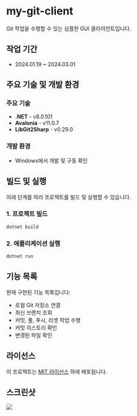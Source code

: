 # my-git-client

Git 작업을 수행할 수 있는 심플한 GUI 클라이언트입니다.

## 작업 기간

- 2024.01.19 ~ 2024.03.01

## 주요 기술 및 개발 환경

### 주요 기술

- **.NET** - v8.0.101  
- **Avalonia** - v11.0.7  
- **LibGit2Sharp** - v0.29.0  

### 개발 환경

- Windows에서 개발 및 구동 확인

## 빌드 및 실행

아래 단계를 따라 프로젝트를 빌드 및 실행할 수 있습니다.

### 1. 프로젝트 빌드

```bash
dotnet build
```

### 2. 애플리케이션 실행

```bash
dotnet run
```

## 기능 목록

현재 구현된 기능 목록입니다:

- 로컬 Git 저장소 연결
- 최신 브랜치 조회
- 커밋, 풀, 푸시, 리셋 작업 수행
- 커밋 히스토리 확인
- 변경된 파일 확인

## 라이선스

이 프로젝트는 [MIT 라이선스](https://opensource.org/licenses/MIT) 하에 배포됩니다.

## 스크린샷

![](https://res.cloudinary.com/dbrgfvqgb/image/upload/v1723079531/mygitclient_t87mmf.jpg)